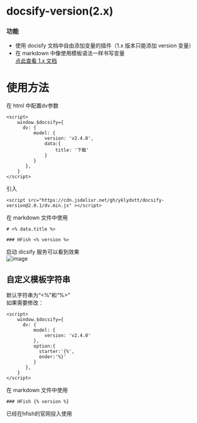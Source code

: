 # docsify-version(2.x)

### 功能

- 使用 docisfy 文档中自由添加变量的插件（1.x 版本只能添加 version 变量）
- 在 markdown 中像使用模板语法一样书写变量  
  [点此查看 1.x 文档](https://github.com/yklydxtt/docsify-version#readme)

# 使用方法

在 html 中配置dv参数

```
<script>
    window.$docsify={
      dv: {
          model: {
              version: 'v2.4.0',
              data:{
                  title: '下载'
              }
          }
       },
    }
</script>
```

引入

```
<script src="https://cdn.jsdelivr.net/gh/yklydxtt/docsify-version@2.0.1/dv.min.js" ></script>
```

在 markdown 文件中使用

```
# <% data.title %>

### HFish <% version %>

```

启动 dicsify 服务可以看到效果  
![image](https://user-images.githubusercontent.com/52593709/122228769-c18f5f80-ceea-11eb-820a-fca2bdce8e00.png)

## 自定义模板字符串
默认字符串为“<%”和“%>”   
如果需要修改：
```
<script>
    window.$docsify={
      dv: {
          model: {
              version: 'v2.4.0'
          },
          option:{
            starter:'{%',
            ender:'%}'
          }
       },
    }
</script>
```
在 markdown 文件中使用

```
### HFish {% version %}
```

已经在hfish的官网投入使用
